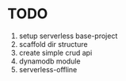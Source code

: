 
# TODO

1. setup serverless base-project
2. scaffold dir structure
3. create simple crud api
4. dynamodb module
5. serverless-offline